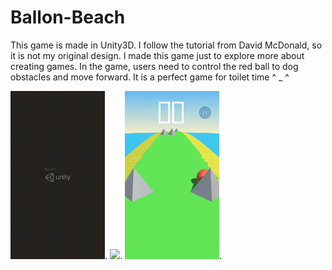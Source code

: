 # Ballon-Beach

This game is made in Unity3D. I follow the tutorial from David McDonald, so it is not my original design. I made this game just to explore more about creating games. In the game, users need to control the red ball to dog obstacles and move forward. It is a perfect game for toilet time ^ _ ^


<img src="https://github.com/Koco2/Ballon-Beach/blob/master/balloon1.gif" width="30%">.
<img src="https://github.com/Koco2/Ballon-Beach/blob/master/balloon2.gif" width="30%">.
<img src="https://github.com/Koco2/Ballon-Beach/blob/master/balloon3.gif" width="30%">.
